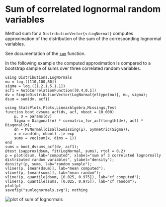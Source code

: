 # Sum of correlated lognormal random variables

Method sum for a `DistributionVector{<:LogNormal}`
computes approximation of the distribution of the sum of the
corresponding lognormal variables.

See documentation of the [`sum`](@ref) function.

In the following example the computed approximation is compared
to a bootstrap sample of sums over three correlated random variables.

```@example boot
using Distributions,LogNormals
mu = log.([110,100,80])
sigma = log.([1.2,1.5,1.1])
acf1 = AutoCorrelationFunction([0.4,0.1])
dv = SimpleDistributionVector(LogNormal{eltype(mu)}, mu, sigma);
dsum = sum(dv, acf1)
```

```@setup boot
using StatsPlots,Plots,LinearAlgebra,Missings,Test
function boot_dvsums_acf(dv, acf, nboot = 10_000)
    μ, σ = params(dv)
    Sigma = Diagonal(σ) * cormatrix_for_acf(length(dv), acf) * Diagonal(σ);
    dn = MvNormal(disallowmissing(μ), Symmetric(Sigma));
    x = rand(dn, nboot) .|> exp
    sums = vec(sum(x, dims = 1))
end
sums = boot_dvsums_acf(dv, acf1); 
@test isapprox(dsum, fit(LogNormal, sums), rtol = 0.2) 
p = plot(dsum, lab="computed", xlabel="sum of 3 correlated lognormally distributed random variables", ylabel="density");
density!(p, sums, lab="random sample");
vline!(p, [mean(dsum)], lab="mean computed");
vline!(p, [mean(sums)], lab="mean random");
vline!(p, quantile(dsum, [0.025, 0.975]), lab="cf computed");
vline!(p, quantile(sums, [0.025, 0.975]), lab="cf random");
plot(p)
savefig("sumlognormals.svg"); nothing
```

![plot of sum of lognormals](sumlognormals.svg)


